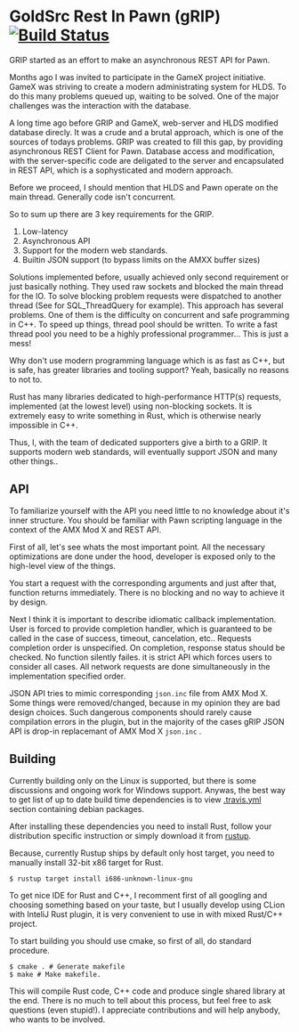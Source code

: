 # GoldSrc Rest In Pawn (gRIP) [![Build Status](https://travis-ci.com/In-line/grip.svg?branch=master)](https://travis-ci.com/In-line/grip)

GRIP started as an effort to make an asynchronous REST API for Pawn.  

Months ago I was invited to participate in the GameX project initiative. GameX was striving to create a modern administrating system for HLDS. To do this many problems queued up, waiting to be solved. One of the major challenges was the interaction with the database. 

A long time ago before GRIP and GameX, web-server and HLDS modified database direcly. It was a crude and a brutal approach, which is one of the sources of todays problems. 
GRIP was created to fill this gap, by providing asynchronous REST Client for Pawn. Database access and modification, with the server-specific code are deligated to the server and encapsulated in REST API, which is a sophysticated and modern approach.

Before we proceed, I should mention that HLDS and Pawn operate on the main thread. Generally code isn't concurrent. 

So to sum up there are 3 key requirements for the GRIP. 
1) Low-latency
2) Asynchronous API
3) Support for the modern web standards.
4) Builtin JSON support (to bypass limits on the AMXX buffer sizes)

Solutions implemented before, usually achieved only second requirement or just basically nothing. They used raw sockets and blocked the main thread for the IO. 
To solve blocking problem requests were dispatched to another thread (See for SQL_ThreadQuery for example). This approach has several problems. One of them is the difficulty on concurrent and safe programming in C++. To speed up things, thread pool should be written. To write a fast thread pool you need to be a highly professional programmer... This is just a mess! 

Why don't use modern programming language which is as fast as C++, but is safe, has greater libraries and tooling support? Yeah, basically no reasons to not to.  

Rust has many libraries dedicated to high-performance HTTP(s) requests, implemented (at the lowest level) using non-blocking sockets. It is extremely easy to write something in Rust, which is otherwise nearly impossible in C++. 

Thus, I, with the team of dedicated supporters give a birth to a GRIP. It supports modern web standards, will eventually support JSON and many other things..

## API 

To familiarize yourself with the API you need little to no knowledge about it's inner structure. You should be familiar with Pawn scripting language in the context of the AMX Mod X and REST API.

First of all, let's see whats the most important point. All the necessary optimizations are done under the hood, developer is exposed only to the high-level view of the things.

You start a request with the corresponding arguments and just after that, function returns immediately. There is no blocking and no way to achieve it by design.

Next I think it is important to describe idiomatic callback implementation. User is forced to provide completion handler, which is guaranteed to be called in the case of success, timeout, cancelation, etc.. Requests completion order is unspecified. On completion, response status should be checked. No function silently failes. it is strict API which forces users to consider all cases. All network requests are done simultaneously in the implementation specified order.

JSON API tries to mimic corresponding `json.inc` file from AMX Mod X. Some things were removed/changed, because in my opinion they are bad design choices. Such dangerous components should rarely cause compilation errors in the plugin, but in the majority of the cases gRIP JSON API is drop-in replacemant of AMX Mod X `json.inc` .

## Building

Currently building only on the Linux is supported, but there is some discussions and ongoing work for Windows support. Anywas, the best way to get list of up to date build time dependencies is to view [.travis.yml](https://github.com/In-line/grip/blob/master/.travis.yml) section containing debian packages.

After installing these dependencies you need to install Rust, follow your distribution specific instruction or simply download it from [rustup](https://rustup.rs/).

Because, currently Rustup ships by default only host target, you need to manually install 32-bit x86 target for Rust. 
```bash
$ rustup target install i686-unknown-linux-gnu
```
To get nice IDE for Rust and C++, I recomment first of all googling and choosing something based on your taste, but I usually develop using CLion with InteliJ Rust plugin, it is very convenient to use in with mixed Rust/C++ project.

To start building you should use cmake, so first of all, do standard procedure.
```
$ cmake . # Generate makefile
$ make # Make makefile.
```
This will compile Rust code, C++ code and produce single shared library at the end. There is no much to tell about this process, but feel free to ask questions (even stupid!). I appreciate contributions and will help anybody, who wants to be involved.
